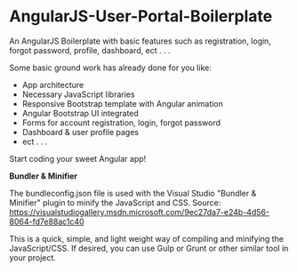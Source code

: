 # AngularJS-User-Portal-Boilerplate
An AngularJS Boilerplate with basic features such as registration, login, forgot password, profile, dashboard, ect . . .

Some basic ground work has already done for you like:
  - App architecture
  - Necessary JavaScript libraries
  - Responsive Bootstrap template with Angular animation
  - Angular Bootstrap UI integrated
  - Forms for account registration, login, forgot password
  - Dashboard & user profile pages
  - ect . . .

Start coding your sweet Angular app! 

**Bundler & Minifier**

The bundleconfig.json file is used with the Visual Studio "Bundler & Minifier" plugin to minify the JavaScript and CSS.
Source:  https://visualstudiogallery.msdn.microsoft.com/9ec27da7-e24b-4d56-8064-fd7e88ac1c40

This is a quick, simple, and light weight way of compiling and minifying the JavaScript/CSS. If desired, you can use Gulp or Grunt or other similar tool in your project.
